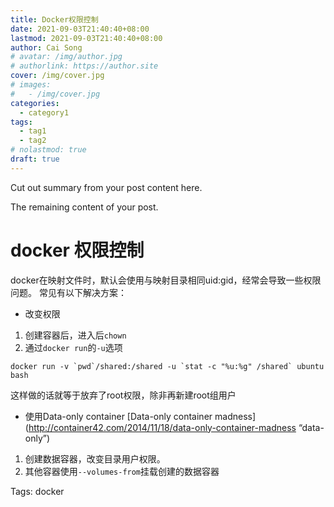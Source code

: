```yaml
---
title: Docker权限控制
date: 2021-09-03T21:40:40+08:00
lastmod: 2021-09-03T21:40:40+08:00
author: Cai Song
# avatar: /img/author.jpg
# authorlink: https://author.site
cover: /img/cover.jpg
# images:
#   - /img/cover.jpg
categories:
  - category1
tags:
  - tag1
  - tag2
# nolastmod: true
draft: true
---
```


Cut out summary from your post content here.

<!--more-->

The remaining content of your post.
# docker 权限控制
docker在映射文件时，默认会使用与映射目录相同uid:gid，经常会导致一些权限问题。
常见有以下解决方案：
* 改变权限
1. 创建容器后，进入后`chown`
2. 通过`docker run`的`-u`选项
  ```shell
  docker run -v `pwd`/shared:/shared -u `stat -c "%u:%g" /shared` ubuntu bash
  ```
这样做的话就等于放弃了root权限，除非再新建root组用户

* 使用Data-only container
[Data-only container madness](http://container42.com/2014/11/18/data-only-container-madness  “data-only”)
1. 创建数据容器，改变目录用户权限。
2. 其他容器使用`--volumes-from`挂载创建的数据容器

Tags:
  docker
